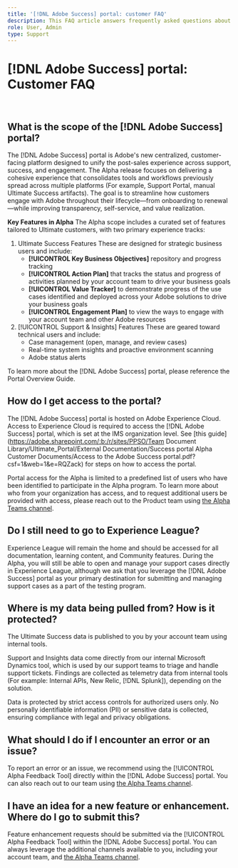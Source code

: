 ```yaml
---
title: '[!DNL Adobe Success] portal: customer FAQ'
description: This FAQ article answers frequently asked questions about the [!DNL Adobe Success] portal.
role: User, Admin
type: Support
---
```


# [!DNL Adobe Success] portal: Customer FAQ

 
## What is the scope of the [!DNL Adobe Success] portal?

The [!DNL Adobe Success] portal is Adobe's new centralized, customer-facing platform designed to unify the post-sales experience across support, success, and engagement. The Alpha release focuses on delivering a cohesive experience that consolidates tools and workflows previously spread across multiple platforms (For example, Support Portal, manual Ultimate Success artifacts). The goal is to streamline how customers engage with Adobe throughout their lifecycle—from onboarding to renewal—while improving transparency, self-service, and value realization. 
 
**Key Features in Alpha** 
The Alpha scope includes a curated set of features tailored to Ultimate customers, with two primary experience tracks:
1. Ultimate Success Features 
    These are designed for strategic business users and include: 
    * **[!UICONTROL Key Business Objectives]** repository and progress tracking 
    * **[!UICONTROL Action Plan]** that tracks the status and progress of activities planned by your account team to drive your business goals 
    * **[!UICONTROL Value Tracker]** to demonstrate progress of the use cases identified and deployed across your Adobe solutions to drive your business goals 
    * **[!UICONTROL Engagement Plan]** to view the ways to engage with your account team and other Adobe resources  
1. [!UICONTROL Support & Insights] Features 
    These are geared toward technical users and include: 
    * Case management (open, manage, and review cases) 
    * Real-time system insights and proactive environment scanning 
    * Adobe status alerts 
 
To learn more about the [!DNL Adobe Success] portal, please reference the Portal Overview Guide.

## How do I get access to the portal?

The [!DNL Adobe Success] portal is hosted on Adobe Experience Cloud. Access to Experience Cloud is required to access the [!DNL Adobe Success] portal, which is set at the IMS organization level. See [this guide](https://adobe.sharepoint.com/:b:/r/sites/PPSO/Team Document Library/Ultimate_Portal/External Documentation/Success portal Alpha Customer Documents/Access to the Adobe Success portal.pdf?csf=1&web=1&e=RQZack) for steps on how to access the portal. 
 
Portal access for the Alpha is limited to a predefined list of users who have been identified to participate in the Alpha program. To learn more about who from your organization has access, and to request additional users be provided with access, please reach out to the Product team using [the Alpha Teams channel](https://teams.microsoft.com/l/channel/19:h-GcuAZs9uF05rervqTdx2U27ohYINuRUIfbMte9B-U1@thread.tacv2/General?groupId=02b87789-3475-47e4-94c1-0981f63ae89f&tenantId=fa7b1b5a-7b34-4387-94ae-d2c178decee1). 
 
## Do I still need to go to Experience League?

Experience League will remain the home and should be accessed for all documentation, learning content, and Community features. During the Alpha, you will still be able to open and manage your support cases directly in Experience League, although we ask that you leverage the [!DNL Adobe Success] portal as your primary destination for submitting and managing support cases as a part of the testing program. 
 
## Where is my data being pulled from? How is it protected?

The Ultimate Success data is published to you by your account team using internal tools. 
 
Support and Insights data come directly from our internal Microsoft Dynamics tool, which is used by our support teams to triage and handle support tickets. Findings are collected as telemetry data from internal tools (For example: Internal APIs, New Relic, [!DNL Splunk]), depending on the solution.

Data is protected by strict access controls for authorized users only. No personally identifiable information (PII) or sensitive data is collected, ensuring compliance with legal and privacy obligations.
 
## What should I do if I encounter an error or an issue?

To report an error or an issue, we recommend using the [!UICONTROL Alpha Feedback Tool] directly within the [!DNL Adobe Success] portal. You can also reach out to our team using [the Alpha Teams channel](https://teams.microsoft.com/l/channel/19:h-GcuAZs9uF05rervqTdx2U27ohYINuRUIfbMte9B-U1@thread.tacv2/General?groupId=02b87789-3475-47e4-94c1-0981f63ae89f&tenantId=fa7b1b5a-7b34-4387-94ae-d2c178decee1).  
 
## I have an idea for a new feature or enhancement. Where do I go to submit this?

Feature enhancement requests should be submitted via the [!UICONTROL Alpha Feedback Tool] within the [!DNL Adobe Success] portal. You can always leverage the additional channels available to you, including your account team, and [the Alpha Teams channel](https://teams.microsoft.com/l/channel/19:h-GcuAZs9uF05rervqTdx2U27ohYINuRUIfbMte9B-U1@thread.tacv2/General?groupId=02b87789-3475-47e4-94c1-0981f63ae89f&tenantId=fa7b1b5a-7b34-4387-94ae-d2c178decee1). 
